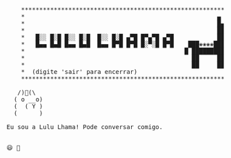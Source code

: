<pre>
 
    ************************************************************
    *                                                     ▄    *
    *                                                     █▄   *
    *                                                     ██▀  *
    *   █░░ █░█ █░░ █░█  █░░ █░█ ▄▀█ █▀▄▀█ ▄▀█            ██   *
    *   █▄▄ █▄█ █▄▄ █▄█  █▄▄ █▀█ █▀█ █░▀░█ █▀█    ███❀❀❀❀███   *
    *                                            █ █████████   *
    *                                              ██     ██   *
    *                                              ██     ██   *
    *  (digite 'sair' para encerrar)                           *
    ************************************************************
    
   /)🎀(\
  ( o __o)
  (  ( Y )
  (      )
                
Eu sou a Lulu Lhama! Pode conversar comigo.

          
😃 📣 
 
</pre>
